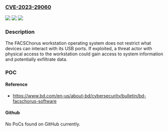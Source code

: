 ### [CVE-2023-29060](https://cve.mitre.org/cgi-bin/cvename.cgi?name=CVE-2023-29060)
![](https://img.shields.io/static/v1?label=Product&message=FACSChorus&color=blue)
![](https://img.shields.io/static/v1?label=Version&message=5.0%3C%3D%205.1%20&color=brighgreen)
![](https://img.shields.io/static/v1?label=Vulnerability&message=CWE-1299%20Missing%20Protection%20Mechanism%20for%20Alternate%20Hardware%20Interface&color=brighgreen)

### Description

The FACSChorus workstation operating system does not restrict what devices can interact with its USB ports. If exploited, a threat actor with physical access to the workstation could gain access to system information and potentially exfiltrate data.

### POC

#### Reference
- https://www.bd.com/en-us/about-bd/cybersecurity/bulletin/bd-facschorus-software

#### Github
No PoCs found on GitHub currently.

